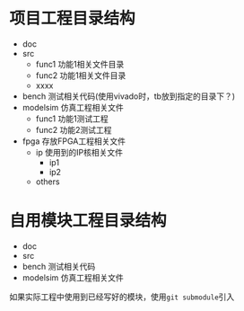# 项目工程目录结构

- doc  
- src
    * func1  功能1相关文件目录
    * func2  功能1相关文件目录
    * xxxx
- bench  测试相关代码(使用vivado时，tb放到指定的目录下？)
- modelsim 仿真工程相关文件
    * func1 功能1测试工程
    * func2 功能2测试工程
- fpga 存放FPGA工程相关文件
    * ip        使用到的IP核相关文件
        - ip1
        - ip2 
    * others


# 自用模块工程目录结构

- doc  
- src
- bench  测试相关代码
- modelsim 仿真工程相关文件

如果实际工程中使用到已经写好的模块，使用`git submodule`引入